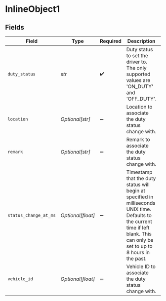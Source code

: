 # InlineObject1


## Fields

| Field                                                                                                                                                                            | Type                                                                                                                                                                             | Required                                                                                                                                                                         | Description                                                                                                                                                                      | Example                                                                                                                                                                          |
| -------------------------------------------------------------------------------------------------------------------------------------------------------------------------------- | -------------------------------------------------------------------------------------------------------------------------------------------------------------------------------- | -------------------------------------------------------------------------------------------------------------------------------------------------------------------------------- | -------------------------------------------------------------------------------------------------------------------------------------------------------------------------------- | -------------------------------------------------------------------------------------------------------------------------------------------------------------------------------- |
| `duty_status`                                                                                                                                                                    | *str*                                                                                                                                                                            | :heavy_check_mark:                                                                                                                                                               | Duty status to set the driver to. The only supported values are 'ON_DUTY' and 'OFF_DUTY'.                                                                                        | ON_DUTY                                                                                                                                                                          |
| `location`                                                                                                                                                                       | *Optional[str]*                                                                                                                                                                  | :heavy_minus_sign:                                                                                                                                                               | Location to associate the duty status change with.                                                                                                                               | Loading dock                                                                                                                                                                     |
| `remark`                                                                                                                                                                         | *Optional[str]*                                                                                                                                                                  | :heavy_minus_sign:                                                                                                                                                               | Remark to associate the duty status change with.                                                                                                                                 | Beginning On Duty Shift                                                                                                                                                          |
| `status_change_at_ms`                                                                                                                                                            | *Optional[float]*                                                                                                                                                                | :heavy_minus_sign:                                                                                                                                                               | Timestamp that the duty status will begin at specified in milliseconds UNIX time. Defaults to the current time if left blank. This can only be set to up to 8 hours in the past. | 1580834793568                                                                                                                                                                    |
| `vehicle_id`                                                                                                                                                                     | *Optional[float]*                                                                                                                                                                | :heavy_minus_sign:                                                                                                                                                               | Vehicle ID to associate the duty status change with.                                                                                                                             | 1234                                                                                                                                                                             |